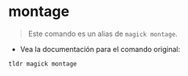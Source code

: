 # montage

> Este comando es un alias de `magick montage`.

- Vea la documentación para el comando original:

`tldr magick montage`
